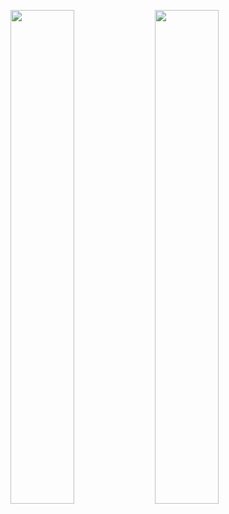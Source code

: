 
<p>
  <img src="https://user-images.githubusercontent.com/117108120/218192422-c043156b-e05a-4baa-adf5-6fb309d4b895.jpg" width="45%" />
  <img src="https://user-images.githubusercontent.com/117108120/218194492-4655bc4a-1adc-44e4-9e50-f6f5c894661e.jpg" width="45%" /> 
</p>
